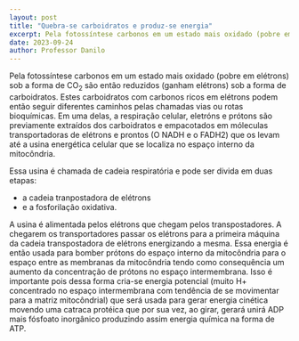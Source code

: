 ```yaml
---
layout: post
title: "Quebra-se carboidratos e produz-se energia"
excerpt: Pela fotossíntese carbonos em um estado mais oxidado (pobre em elétrons) sob a forma de CO<sub>2</sub> são então reduzidos (ganham elétrons) sob a forma de carboidratos. Estes carboidratos com carbonos ricos em elétrons podem então ser aproveitados como fonte de energia sendo quebrados para extraís prótons e elétrons que alimentam um maquinário celular produtor de energia sob a forma de ATP.
date: 2023-09-24
author: Professor Danilo
---
```


Pela fotossíntese carbonos em um estado mais oxidado (pobre em elétrons) sob a forma de CO<sub>2</sub> são então reduzidos (ganham elétrons) sob a forma de carboidratos. Estes carboidratos com carbonos ricos em elétrons podem então seguir diferentes caminhos pelas chamadas vias ou rotas bioquímicas. Em uma delas, a respiração celular, eletróns e prótons são previamente extraídos dos carboidratos e empacotados em móleculas transportadoras de elétrons e prontos (O NADH e o FADH2) que os levam até a usina energética celular que se localiza no espaço interno da mitocôndria.

Essa usina é chamada de cadeia respiratória e pode ser divida em duas etapas:

- a cadeia tranpostadora de elétrons
- e a fosforilação oxidativa.

A usina é alimentada pelos elétrons que chegam pelos transpostadores. A chegarem os transportadores passar os elétrons para a primeira máquina da cadeia transpostadora de elétrons energizando a mesma. Essa energia é então usada para bomber prótons do espaço interno da mitocôndria para o espaço entre as membranas da mitocôndria tendo como consequência um aumento da concentração de prótons no espaço intermembrana. Isso é importante pois dessa forma cria-se energia potencial (muito H+ concentrado no espaço intermembrana com tendência de se movimentar para a matriz mitocôndrial) que será usada para gerar energia cinética movendo uma catraca protéica que por sua vez, ao girar, gerará unirá ADP mais fósfoato inorgânico produzindo assim energia química na forma de ATP.
